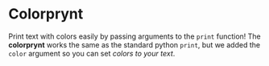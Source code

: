# Colorprynt

Print text with colors easily by passing arguments to the `print` function! The **colorprynt** works the same as the standard python `print`, but we added the `color` argument so you can set *colors to your text*.
